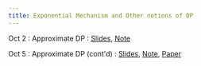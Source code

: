 ```yaml
---
title: Exponential Mechanism and Other notions of DP
---
```


Oct 2
: Approximate DP
  : [Slides](https://drive.google.com/open?id=1z4uGFJbYvdeEG1mJZOjvpWeNcrP0-cQV&usp=drive_fs), [Note](https://drive.google.com/file/d/18fh0ibT96aDBhsoAo_YLy5Nw8iNWUm-M/view?usp=sharing)


Oct 5
: Approximate DP (cont'd)
  : [Slides](https://drive.google.com/open?id=1L2uxLg8mNn0VVvw_HGnZ8BNX6gb6BXEH&usp=drive_fs), [Note](https://drive.google.com/file/d/18fh0ibT96aDBhsoAo_YLy5Nw8iNWUm-M/view?usp=sharing), [Paper](https://arxiv.org/pdf/1603.01699)

